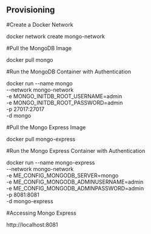 ## Provisioning


#Create a Docker Network

docker network create mongo-network

#Pull the MongoDB Image

docker pull mongo

#Run the MongoDB Container with Authentication

docker run --name mongo \
  --network mongo-network \
  -e MONGO_INITDB_ROOT_USERNAME=admin \
  -e MONGO_INITDB_ROOT_PASSWORD=admin \
  -p 27017:27017 \
  -d mongo

#Pull the Mongo Express Image

docker pull mongo-express

#Run the Mongo Express Container with Authentication

docker run --name mongo-express \
  --network mongo-network \
  -e ME_CONFIG_MONGODB_SERVER=mongo \
  -e ME_CONFIG_MONGODB_ADMINUSERNAME=admin \
  -e ME_CONFIG_MONGODB_ADMINPASSWORD=admin \
  -p 8081:8081 \
  -d mongo-express

#Accessing Mongo Express

http://localhost:8081


